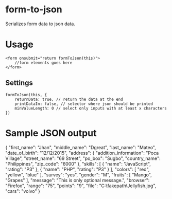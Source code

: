 # form-to-json
Serializes form data to json data.

# Usage

	<form onsubmit="return formToJson(this)">
		//form elements goes here
	</form>
    
## Settings

    formToJson(this, {
        returnData: true, // return the data at the end
        printDataIn: false, // selector where json should be printed
        minValueLength: 0 // select only inputs with at least x characters
    })


# Sample JSON output

{
  "first_name": "Jhan",
  "middle_name": "Dgreat",
  "last_name": "Mateo",
  "date_of_birth": "12\/12\/2015",
  "address": {
    "addition_information": "Poca Village",
    "street_name": "69 Street",
    "po_box": "Sugbo",
    "country_name": "Philippines",
    "zip_code": "6000"
  },
  "skills": [
    {
      "name": "JavaScript",
      "rating": "P3"
    },
    {
      "name": "PHP",
      "rating": "P3"
    }
  ],
  "colors": [
    "red",
    "yellow",
    "blue"
  ],
  "survey": "yes",
  "gender": "M",
  "fruits": [
    "Mango",
    "Grapes"
  ],
  "message": "This is only optional message.",
  "browser": "Firefox",
  "range": "75",
  "points": "9",
  "file": "C:\\fakepath\\Jellyfish.jpg",
  "cars": "volvo"
}

